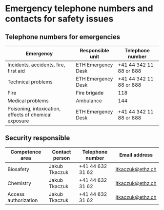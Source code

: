 # Emergency telephone numbers and contacts for safety issues

## Telephone numbers for emergencies

| Emergency                                             | Responsible unit   | Telephone number        |
| ----------------------------------------------------- | ------------------ | ----------------------- |
| Incidents, accidents, fire, first aid                 | ETH Emergency Desk | +41 44 342 11 88 or 888 |
| Technical problems                                    | ETH Emergency Desk | +41 44 342 11 88 or 888 |
| Fire                                                  | Fire brigade       | 118                     |
| Medical problems                                      | Ambulance          | 144                     |
| Poisoning, intoxication, effects of chemical exposure | ETH Emergency Desk | +41 44 342 11 88 or 888 |

## Security responsible

| Competence area      | Contact person  | Telephone number | Email address    |
| -------------------- | --------------- | ---------------- | ---------------- |
| Biosafety            | Jakub Tkaczuk   | +41 44 632 31 62 | jtkaczuk@ethz.ch |
| Chemistry            | Jakub Tkaczuk   | +41 44 632 31 62 | jtkaczuk@ethz.ch |
| Access authorization | Jakub Tkaczuk   | +41 44 632 31 62 | jtkaczuk@ethz.ch |
